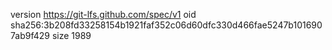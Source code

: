 version https://git-lfs.github.com/spec/v1
oid sha256:3b208fd33258154b1921faf352c06d60dfc330d466fae5247b1016907ab9f429
size 1989
